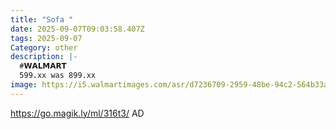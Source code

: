 ```yaml
---
title: "Sofa "
date: 2025-09-07T09:03:58.407Z
tags: 2025-09-07
Category: other
description: |-
  #𝗪𝗔𝗟𝗠𝗔𝗥𝗧 
  599.xx was 899.xx
image: https://i5.walmartimages.com/asr/d7236709-2959-48be-94c2-564b33af49c0.efda69b36992b00ac22deb29293ed82d.jpeg?odnHeight=2000&odnWidth=2000&odnBg=FFFFFF
---
```

https://go.magik.ly/ml/316t3/
AD